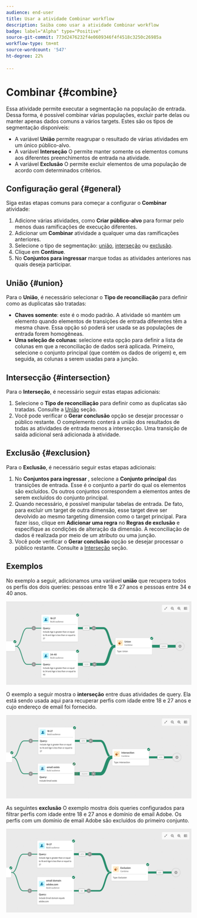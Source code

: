 ```yaml
---
audience: end-user
title: Usar a atividade Combinar workflow
description: Saiba como usar a atividade Combinar workflow
badge: label="Alpha" type="Positive"
source-git-commit: 773d2476232f4e0609346f4f4518c3250c26985a
workflow-type: tm+mt
source-wordcount: '547'
ht-degree: 22%

---
```



# Combinar {#combine}

Essa atividade permite executar a segmentação na população de entrada. Dessa forma, é possível combinar várias populações, excluir parte delas ou manter apenas dados comuns a vários targets. Estes são os tipos de segmentação disponíveis:

<!--
The **Combine** activity can be placed after any other activity, but not at the beginning of the workflow. Any activity can be placed after the **Combine**.
-->

* A variável **União** permite reagrupar o resultado de várias atividades em um único público-alvo.
* A variável **Interseção** O permite manter somente os elementos comuns aos diferentes preenchimentos de entrada na atividade.
* A variável **Exclusão** O permite excluir elementos de uma população de acordo com determinados critérios.

## Configuração geral {#general}

Siga estas etapas comuns para começar a configurar o **Combinar** atividade:

1. Adicione várias atividades, como **Criar público-alvo** para formar pelo menos duas ramificações de execução diferentes.
1. Adicionar um **Combinar** atividade a qualquer uma das ramificações anteriores.
1. Selecione o tipo de segmentação: [união](#union), [interseção](#intersection) ou [exclusão](#exclusion).
1. Clique em **Continue**.
1. No **Conjuntos para ingressar** marque todas as atividades anteriores nas quais deseja participar.

## União {#union}

Para o **União**, é necessário selecionar o **Tipo de reconciliação** para definir como as duplicatas são tratadas:

* **Chaves somente**: este é o modo padrão. A atividade só mantém um elemento quando elementos de transições de entrada diferentes têm a mesma chave. Essa opção só poderá ser usada se as populações de entrada forem homogêneas.
* **Uma seleção de colunas**: selecione esta opção para definir a lista de colunas em que a reconciliação de dados será aplicada. Primeiro, selecione o conjunto principal (que contém os dados de origem) e, em seguida, as colunas a serem usadas para a junção.

## Intersecção {#intersection}

Para o **Interseção**, é necessário seguir estas etapas adicionais:

1. Selecione o **Tipo de reconciliação** para definir como as duplicatas são tratadas. Consulte a [União](#union) seção.
1. Você pode verificar o **Gerar conclusão** opção se desejar processar o público restante. O complemento conterá a união dos resultados de todas as atividades de entrada menos a intersecção. Uma transição de saída adicional será adicionada à atividade.

## Exclusão {#exclusion}

Para o **Exclusão**, é necessário seguir estas etapas adicionais:

1. No **Conjuntos para ingressar** , selecione a **Conjunto principal** das transições de entrada. Esse é o conjunto a partir do qual os elementos são excluídos. Os outros conjuntos correspondem a elementos antes de serem excluídos do conjunto principal.
1. Quando necessário, é possível manipular tabelas de entrada. De fato, para excluir um target de outra dimensão, esse target deve ser devolvido ao mesmo targeting dimension como o target principal. Para fazer isso, clique em **Adicionar uma regra** no **Regras de exclusão** e especifique as condições de alteração da dimensão. A reconciliação de dados é realizada por meio de um atributo ou uma junção.
1. Você pode verificar o **Gerar conclusão** opção se desejar processar o público restante. Consulte a [Interseção](#intersection) seção.

## Exemplos

No exemplo a seguir, adicionamos uma variável **união** que recupera todos os perfis dos dois queries: pessoas entre 18 e 27 anos e pessoas entre 34 e 40 anos.

![](../assets/workflow-union-example.png)

O exemplo a seguir mostra o **interseção** entre duas atividades de query. Ela está sendo usada aqui para recuperar perfis com idade entre 18 e 27 anos e cujo endereço de email foi fornecido.

![](../assets/workflow-intersection-example.png)

As seguintes **exclusão** O exemplo mostra dois queries configurados para filtrar perfis com idade entre 18 e 27 anos e domínio de email Adobe. Os perfis com um domínio de email Adobe são excluídos do primeiro conjunto.

![](../assets/workflow-exclusion-example.png)


